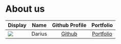# About us


Display |   Name   | Github Profile | Portfolio 
--------|:--------:|:--------------:|:---------:
![](https://via.placeholder.com/100.png?text=Photo) |  Darius  | [Github](https://github.com/dariusyawningwhiz) | [Portfolio](docs/team/johndoe.md)




